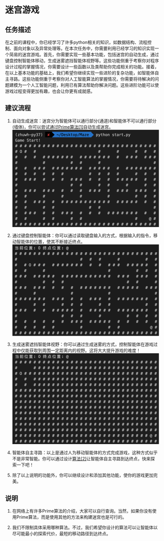 # 迷宫游戏

## 任务描述

在之前的课程中，你已经学习了许多python相关的知识，如数据结构、流程控制、面向对象以及异常处理等。在本次任务中，你需要利用已经学习的知识实现一个简易的迷宫游戏。首先，你需要实现一些基本功能，包括迷宫的自动生成，通过键盘控制智能体移动，生成迷雾遮挡智能体视野等。这些功能侧重于考察你对程序设计过程的掌握情况，你需要设计一些函数以及类帮助你完成相关的功能。接着，在以上基本功能的基础上，我们希望你继续实现一些进阶的复杂功能，如智能体自主寻路。这些功能侧重于考察你对人工智能算法的掌握情况，你需要将待解决的问题建模为一个人工智能问题，利用已有算法帮助你解决问题。这些进阶功能可以使游戏过程变得更加有趣，也会让你更有成就感。



## 建议流程

1. 自动生成迷宫：迷宫分为智能体可以通行部分(通道)和智能体不可以通行部分(墙体)，你可以尝试通过[Prime算法[1]](#说明)自动生成迷宫。
![maze](./maze.png "maze")

    <!-- * <img src="./maze.png" width="300" height="190" align=left> -->

2. 通过键盘控制智能体：你可以通过读取键盘输入的方式，根据输入的指令，移动智能体的位置，使其不断接近终点。
![agent](./agent.png "agent")
<!-- <img src="./agent.png" width="300" height="190" align=left> -->

3. 生成迷雾遮挡智能体视野：你可以通过生成迷雾的方式，控制智能体在游戏过程中仅能获取到周围一定距离内的视野。这将大大提升游戏的难度！
![mist](./mist.png "mist")
<!-- <img src="./mist.png" width="300" height="190" align=left> -->

4. 智能体自主寻路：以上是通过人为移动智能体的方式完成游戏，这种方式似乎不是非常智能。你可以通过设计[算法[2]](#说明)让智能体自主寻路到达终点，快来探索一下吧！

5. 除了以上说明的功能外，你可以继续设计和添加其他功能，使你的游戏更加完美。



## 说明

1. 在网络上有许多Prime算法的介绍，大家可以自行查询。当然，如果你没有使用Prime算法，而是使用其他的方法来构建迷宫也是可行的。

2. 我们不限制具体采用哪种算法。不过，我们希望你设计的算法可以让智能体以尽可能最小的探索代价，最短的移动路径到达终点。

